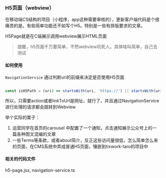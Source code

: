 ### H5页面（webview）

   在移动端CS结构的项目（小程序，app这种需要审核的），更新客户端代码是个很痛苦的是。有些简单功能还不如写个H5。特别是一些有排版要求的文章。

H5Page就是在C端展示调用webview展示HTML页面

> 提醒，h5页面千万要简单，不然webview坑死人。具体啥叫简单，自己去测试

#### 如何使用

`NavigationService` 通过判断uri的前缀来决定是否使用H5页面

```javascript

const isH5Path = (uri) => startsWith(uri, 'https://') || startsWith(uri, 'http://')
```

所以，只需要action或者linkToUrl是网址，就行了，并且通过NavigationService进行处理的请求都会跳转到Webview

举个实际的栗子：

1. 运营同学在首页的carousel 中配置了一个通知，点击通知展示公众号上的一篇各种图文混编的文章
2. 一些Terms等条款，或者about简介，反正这些访问量很低，怎么简单怎么来的页面，在CMS系统中弄成普通H5页面，镶嵌到tixwork-taro的项目中

#### 相关的代码文件

h5-page.jsx, navigation-service.ts
